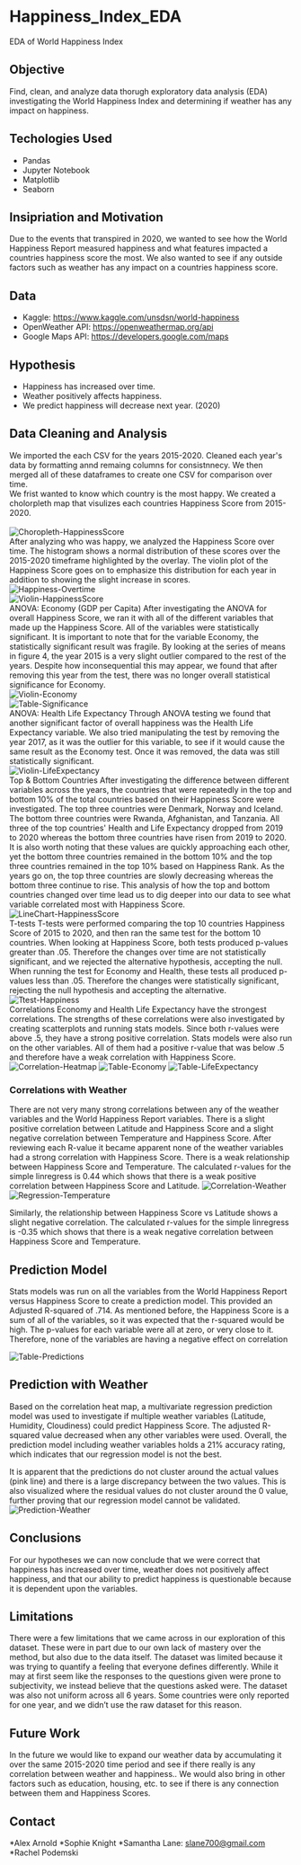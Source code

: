 # Happiness_Index_EDA
 EDA of World Happiness Index

## Objective
Find, clean, and analyze data thorugh exploratory data analysis (EDA) investigating the World Happiness Index and determining if weather has any impact on happiness. 

## Techologies Used 
* Pandas
* Jupyter Notebook
* Matplotlib
* Seaborn

## Insipriation and Motivation
Due to the events that transpired in 2020, we wanted to see how the World Happiness Report measured happiness and what features impacted a countries happiness score the most. We also wanted to see if any outside factors such as weather has any impact on a countries happiness score. 

## Data 
* Kaggle: https://www.kaggle.com/unsdsn/world-happiness
* OpenWeather API:  https://openweathermap.org/api
* Google Maps API:  https://developers.google.com/maps

## Hypothesis
* Happiness has increased over time. 
* Weather positively affects happiness. 
* We predict happiness will decrease next year. (2020)

## Data Cleaning and Analysis 
We imported the each CSV for the years 2015-2020. Cleaned each year's data by formatting annd remaing columns for consistnnecy. We then merged all of these dataframes to create one CSV for comparison over time. 
<br>
We frist wanted to know which country is the most happy. We created a cholorpleth map that visulizes each countries Happiness Score from 2015-2020.  
<br>
![Choropleth-HappinessScore](Happiness/Images/Heatmaps/choropleth.png)
<br>
After analyzing who was happy, we analyzed the Happiness Score over time. The histogram shows a normal distribution of these scores over the 2015-2020 timeframe highlighted by the overlay. The violin plot of the Happiness Score goes on to emphasize this distribution for each year in addition to showing the slight increase in scores.
<br>
![Happiness-Overtime](Happiness/Images/Histograms/Histogram_of_Happiness_Score_Over_Time.png)
<br>
![Violin-HappinessScore](Happiness/Images/Violin_Plots/Violin_Plot_of_Happiness_Score_Over_Time.png)
<br>
ANOVA: Economy (GDP per Capita) After investigating the ANOVA for overall Happiness Score, we ran it with all of the different variables that made up the Happiness Score. All of the variables were statistically significant. It is important to note that for the variable Economy, the statistically significant result was fragile. By looking at the series of means in figure 4, the year 2015 is a very slight outlier compared to the rest of the years. Despite how inconsequential this may appear, we found that after removing this year from the test, there was no longer overall statistical significance for Economy.
<br>
![Violin-Economy](Happiness/Images/Violin_Plots/Violin_Plot_of_Economy(GDP_per_Capita)Over_Time.png)
<br>
![Table-Significance](Happiness/Images/Tables/variable_significance.png)
<br>
ANOVA: Health Life Expectancy Through ANOVA testing we found that another significant factor of overall happiness was the Health Life Expectancy variable. We also tried manipulating the test by removing the year 2017, as it was the outlier for this variable, to see if it would cause the same result as the Economy test. Once it was removed, the data was still statistically significant.
<br>
![Violin-LifeExpectancy](Happiness/Images/Violin_Plots/Violin_Plot_of_Health_Life_Expectancy_Over_Time.png)
<br>
Top & Bottom Countries After investigating the difference between different variables across the years, the countries that were repeatedly in the top and bottom 10% of the total countries based on their Happiness Score were investigated. The top three countries were Denmark, Norway and Iceland. The bottom three countries were Rwanda, Afghanistan, and Tanzania.
All three of the top countries' Health and Life Expectancy dropped from 2019 to 2020 whereas the bottom three countries have risen from 2019 to 2020. It is also worth noting that these values are quickly approaching each other, yet the bottom three countries remained in the bottom 10% and the top three countries remained in the top 10% based on Happiness Rank.
As the years go on, the top three countries are slowly decreasing whereas the bottom three continue to rise. This analysis of how the top and bottom countries changed over time lead us to dig deeper into our data to see what variable correlated most with Happiness Score.
<br>
![LineChart-HappinessScore](Happiness/Images/Line_Charts/Top_and_Bottom_Countries_Happiness_Score_over_the_Years.png)
<br>
T-tests T-tests were performed comparing the top 10 countries Happiness Score of 2015 to 2020, and then ran the same test for the bottom 10 countries. When looking at Happiness Score, both tests produced p-values greater than .05. Therefore the changes over time are not statistically significant, and we rejected the alternative hypothesis, accepting the null.
When running the test for Economy and Health, these tests all produced p-values less than .05. Therefore the changes were statistically significant, rejecting the null hypothesis and accepting the alternative.
<br>
![Ttest-Happiness](Happiness/Images/Tables/t_tests.png)
<br>
Correlations Economy and Health Life Expectancy have the strongest correlations. The strengths of these correlations were also investigated by creating scatterplots and running stats models. Since both r-values were above .5, they have a strong positive correlation.
Stats models were also run on the other variables. All of them had a positive r-value that was below .5 and therefore have a weak correlation with Happiness Score.
<br>
![Correlation-Heatmap](Happiness/Images/Heatmaps/Happiness_Correlation_Heat_Map.png)
![Table-Economy](Happiness/Images/Tables/happiness_v_economy.png)
![Table-LifeExpectancy](Happiness/Images/Tables/happiness_v_life_expenctancy.png)
<br>
### Correlations with Weather 

There are not very many strong correlations between any of the weather variables and the World Happiness Report variables. There is a slight positive correlation between Latitude and Happiness Score and a slight negative correlation between Temperature and Happiness Score.
After reviewing each R-value it became apparent none of the weather variables had a strong correlation with Happiness Score. There is a weak relationship between Happiness Score and Temperature. The calculated r-values for the simple linregress is 0.44 which shows that there is a weak positive correlation between Happiness Score and Latitude. 
![Correlation-Weather](Happiness/Images/Heatmaps/Correlation_Heat_Map_Weather.png)
![Regression-Temperature](Happiness/Images/Regressions/Regression_Happiness_Score_vs_Latitude.png)

Similarly, the relationship between Happiness Score vs Latitude shows a slight negative correlation. The calculated r-values for the simple linregress is -0.35 which shows that there is a weak negative correlation between Happiness Score and Temperature.

## Prediction Model
Stats models was run on all the variables from the World Happiness Report versus Happiness Score to create a prediction model. This provided an Adjusted R-squared of .714. As mentioned before, the Happiness Score is a sum of all of the variables, so it was expected that the r-squared would be high. The p-values for each variable were all at zero, or very close to it. Therefore, none of the variables are having a negative effect on correlation

![Table-Predictions](Happiness/Images/Tables/prediction.png)

## Prediction with Weather
Based on the correlation heat map, a multivariate regression prediction model was used to investigate if multiple weather variables (Latitude, Humidity, Cloudiness) could predict Happiness Score. The adjusted R-squared value decreased when any other variables were used.
Overall, the prediction model including weather variables holds a 21% accuracy rating, which indicates that our regression model is not the best.

It is apparent that the predictions do not cluster around the actual values (pink line) and there is a large discrepancy between the two values. This is also visualized where the residual values do not cluster around the 0 value, further proving that our regression model cannot be validated.
![Prediction-Weather](Happiness/Images/Tables/prediction_weather.png)

## Conclusions 
For our hypotheses we can now conclude that we were correct that happiness has increased over time, weather does not positively affect happiness, and that our ability to predict happiness is questionable because it is dependent upon the variables.

## Limitations 
There were a few limitations that we came across in our exploration of this dataset. These were in part due to our own lack of mastery over the method, but also due to the data itself. The dataset was limited because it was trying to quantify a feeling that everyone defines differently. While it may at first seem like the responses to the questions given were prone to subjectivity, we instead believe that the questions asked were. The dataset was also not uniform across all 6 years. Some countries were only reported for one year, and we didn’t use the raw dataset for this reason.

## Future Work
In the future we would like to expand our weather data by accumulating it over the same 2015-2020 time period and see if there really is any correlation between weather and happiness.. We would also bring in other factors such as education, housing, etc. to see if there is any connection between them and Happiness Scores.

## Contact
*Alex Arnold
*Sophie Knight
*Samantha Lane: slane700@gmail.com
*Rachel Podemski





